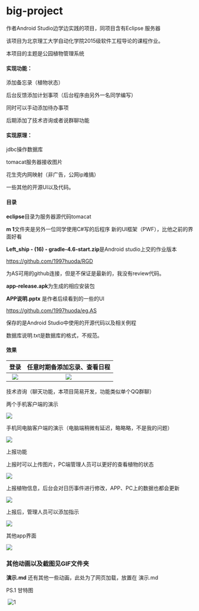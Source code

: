 # big-project
 作者Android Studio边学边实践的项目，同项目含有Eclipse 服务器

该项目为北京理工大学自动化学院2015级软件工程导论的课程作业。

本项目的主题是公园植物管理系统

#### 实现**功能**：

添加备忘录（植物状态）

后台反馈添加计划事项（后台程序由另外一名同学编写）

同时可以手动添加待办事项

后期添加了技术咨询或者说群聊功能

#### 实现**原理**：

jdbc操作数据库

tomacat服务器接收图片

花生壳内网映射（非广告，公网ip难搞）

一些其他的开源UI以及代码。



#### 目录

**eclipse**目录为服务器源代码tomacat

**m  1**文件夹是另外一位同学使用C#写的后程序 新的UI框架（PWF），比他之前的界面好看

**Left_ship -  (16) - gradle-4.6-start.zip**是Android studio上交的作业版本

https://github.com/1997huoda/RGD

为AS可用的github连接，但是不保证是最新的，我没有review代码。

**app-release.apk**为生成的相应安装包

**APP说明.pptx** 是作者后续看到的一些的UI

https://github.com/1997huoda/eg.AS  

保存的是Android Studio中使用的开源代码以及相关例程

数据库说明.txt是数据库的格式，不规范。

#### 效果

| 登录                    | 任意时期备添加忘录、查看日程     |
| :-: | :-: |
| ![](/GIF/登陆界面2.gif) | ![](/GIF/APP任意日期备忘录4.gif) |

技术咨询（聊天功能，本项目简易开发，功能类似单个QQ群聊）

两个手机客户端的演示

![](/GIF/App两APP交流2.gif)

手机同电脑客户端的演示（电脑端稍微有延迟，略略略，不是我的问题）

![](/GIF/P_A技术交流.gif)

上报功能

上报时可以上传图片，PC端管理人员可以更好的查看植物的状态

![](./GIF/P_As2上报.gif)

上报植物信息，后台会对日历事件进行修改，APP、PC上的数据也都会更新

![](/GIF/P_As2上报_P显示规划.gif)

上报后，管理人员可以添加指示

![](./GIF/P_A经理指示.gif)

其他app界面

![](/GIF/word1_p.png)


### 其他动画以及截图见GIF文件夹
**演示.md**
还有其他一些动画，此处为了网页加载，放置在  演示.md



PS.1	甘特图

​	![1](/GIF/1.png)